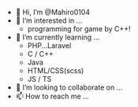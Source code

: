 - 👋 Hi, I’m @Mahiro0104
- 👀 I’m interested in ...
  - programming for game by C++!
- 🌱 I’m currently learning ...
  - PHP...Laravel
  - C / C++
  - Java
  - HTML/CSS(scss)
  - JS / TS
- 💞️ I’m looking to collaborate on ...
- 📫 How to reach me ...

<!---
Mahiro0104/Mahiro0104 is a ✨ special ✨ repository because its `README.md` (this file) appears on your GitHub profile.
You can click the Preview link to take a look at your changes.
--->
